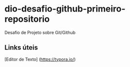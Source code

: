# dio-desafio-github-primeiro-repositorio
Desafio de Projeto sobre Git/Github

## Links úteis
[Editor de Texto] (https://typora.io/)
